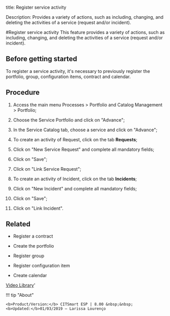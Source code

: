 title: Register service activity

Description: Provides a variety of actions, such as including, changing, and deleting the activities of a service (request and/or incident).

#Register service activity
This feature provides a variety of actions, such as including, changing, and deleting the activities of a service (request and/or incident).

Before getting started
--------------------------

To register a service activity, it's necessary to previously register the
portfolio, group, configuration items, contract and calendar.

Procedure
-------------

1.  Access the main menu Processes \> Portfolio and Catalog Management \>
    Portfolio;

2.  Choose the Service Portfolio and click on "Advance";

3.  In the Service Catalog tab, choose a service and click on "Advance";

4.  To create an activity of Request, click on the tab **Requests**;

5.  Click on "New Service Request" and complete all mandatory fields;

6.  Click on "Save";

7.  Click on "Link Service Request";

8.  To create an activity of Incident, click on the tab **Incidents**;

9.  Click on "New Incident" and complete all mandatory fields;

10. Click on "Save";

11. Click on "Link Incident".

Related
-----------

-   Register a contract

-   Create the portfolio

-   Register group

-   Register configuration item

-   Create calendar

<i class='fa fa-youtube-play  fa-2x' style='color:#97ce17;vertical-align: middle;'> </i> [Video Library](https://www.youtube.com/playlist?list=PLB5qK2uzf2RNx1eXRaihDR_bxXjGhgFut)'

!!! tip "About"

    <b>Product/Version:</b> CITSmart ESP | 8.00 &nbsp;&nbsp;
    <b>Updated:</b>01/03/2019 – Larissa Lourenço

